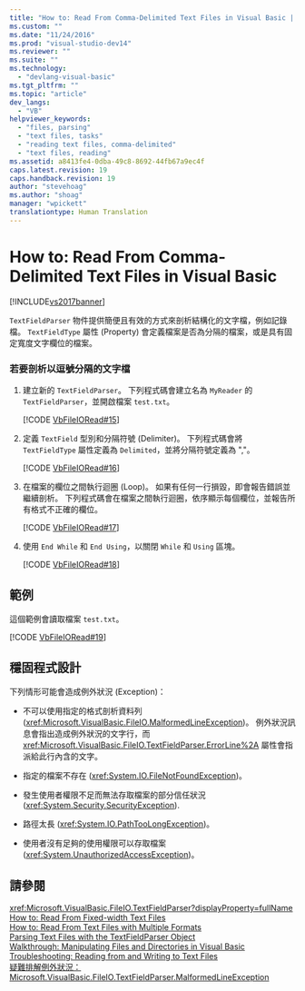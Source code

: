 ```yaml
---
title: "How to: Read From Comma-Delimited Text Files in Visual Basic | Microsoft Docs"
ms.custom: ""
ms.date: "11/24/2016"
ms.prod: "visual-studio-dev14"
ms.reviewer: ""
ms.suite: ""
ms.technology: 
  - "devlang-visual-basic"
ms.tgt_pltfrm: ""
ms.topic: "article"
dev_langs: 
  - "VB"
helpviewer_keywords: 
  - "files, parsing"
  - "text files, tasks"
  - "reading text files, comma-delimited"
  - "text files, reading"
ms.assetid: a8413fe4-0dba-49c8-8692-44fb67a9ec4f
caps.latest.revision: 19
caps.handback.revision: 19
author: "stevehoag"
ms.author: "shoag"
manager: "wpickett"
translationtype: Human Translation
---
```

# How to: Read From Comma-Delimited Text Files in Visual Basic
[!INCLUDE[vs2017banner](../../../../csharp/includes/vs2017banner.md)]

`TextFieldParser` 物件提供簡便且有效的方式來剖析結構化的文字檔，例如記錄檔。  `TextFieldType` 屬性 \(Property\) 會定義檔案是否為分隔的檔案，或是具有固定寬度文字欄位的檔案。  
  
### 若要剖析以逗號分隔的文字檔  
  
1.  建立新的 `TextFieldParser`。  下列程式碼會建立名為 `MyReader` 的 `TextFieldParser`，並開啟檔案 `test.txt`。  
  
     [!CODE [VbFileIORead#15](../CodeSnippet/VS_Snippets_VBCSharp/VbFileIORead#15)]  
  
2.  定義 `TextField` 型別和分隔符號 \(Delimiter\)。  下列程式碼會將 `TextFieldType` 屬性定義為 `Delimited`，並將分隔符號定義為 ","。  
  
     [!CODE [VbFileIORead#16](../CodeSnippet/VS_Snippets_VBCSharp/VbFileIORead#16)]  
  
3.  在檔案的欄位之間執行迴圈 \(Loop\)。  如果有任何一行損毀，即會報告錯誤並繼續剖析。  下列程式碼會在檔案之間執行迴圈，依序顯示每個欄位，並報告所有格式不正確的欄位。  
  
     [!CODE [VbFileIORead#17](../CodeSnippet/VS_Snippets_VBCSharp/VbFileIORead#17)]  
  
4.  使用 `End While` 和 `End Using`，以關閉 `While` 和 `Using` 區塊。  
  
     [!CODE [VbFileIORead#18](../CodeSnippet/VS_Snippets_VBCSharp/VbFileIORead#18)]  
  
## 範例  
 這個範例會讀取檔案 `test.txt`。  
  
 [!CODE [VbFileIORead#19](../CodeSnippet/VS_Snippets_VBCSharp/VbFileIORead#19)]  
  
## 穩固程式設計  
 下列情形可能會造成例外狀況 \(Exception\)：  
  
-   不可以使用指定的格式剖析資料列 \(<xref:Microsoft.VisualBasic.FileIO.MalformedLineException>\)。  例外狀況訊息會指出造成例外狀況的文字行，而 <xref:Microsoft.VisualBasic.FileIO.TextFieldParser.ErrorLine%2A> 屬性會指派給此行內含的文字。  
  
-   指定的檔案不存在 \(<xref:System.IO.FileNotFoundException>\)。  
  
-   發生使用者權限不足而無法存取檔案的部分信任狀況   \(<xref:System.Security.SecurityException>\).  
  
-   路徑太長 \(<xref:System.IO.PathTooLongException>\)。  
  
-   使用者沒有足夠的使用權限可以存取檔案 \(<xref:System.UnauthorizedAccessException>\)。  
  
## 請參閱  
 <xref:Microsoft.VisualBasic.FileIO.TextFieldParser?displayProperty=fullName>   
 [How to: Read From Fixed\-width Text Files](../../../../visual-basic/developing-apps/programming/drives-directories-files/how-to-read-from-fixed-width-text-files.md)   
 [How to: Read From Text Files with Multiple Formats](../../../../visual-basic/developing-apps/programming/drives-directories-files/how-to-read-from-text-files-with-multiple-formats.md)   
 [Parsing Text Files with the TextFieldParser Object](../../../../visual-basic/developing-apps/programming/drives-directories-files/parsing-text-files-with-the-textfieldparser-object.md)   
 [Walkthrough: Manipulating Files and Directories in Visual Basic](../../../../visual-basic/developing-apps/programming/drives-directories-files/walkthrough-manipulating-files-and-directories.md)   
 [Troubleshooting: Reading from and Writing to Text Files](../../../../visual-basic/developing-apps/programming/drives-directories-files/troubleshooting-reading-from-and-writing-to-text-files.md)   
 [疑難排解例外狀況：Microsoft.VisualBasic.FileIO.TextFieldParser.MalformedLineException](../Topic/Troubleshooting%20Exceptions:%20Microsoft.VisualBasic.FileIO.TextFieldParser.MalformedLineException.md)